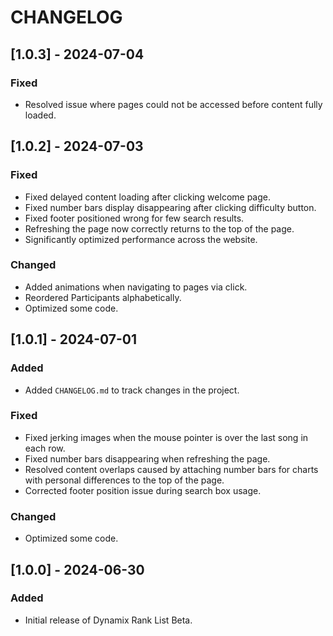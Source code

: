 # CHANGELOG

## [1.0.3] - 2024-07-04

### Fixed
- Resolved issue where pages could not be accessed before content fully loaded.

## [1.0.2] - 2024-07-03

### Fixed
- Fixed delayed content loading after clicking welcome page.
- Fixed number bars display disappearing after clicking difficulty button.
- Fixed footer positioned wrong for few search results.
- Refreshing the page now correctly returns to the top of the page.
- Significantly optimized performance across the website.

### Changed
- Added animations when navigating to pages via click.
- Reordered Participants alphabetically.
- Optimized some code.

## [1.0.1] - 2024-07-01

### Added
- Added `CHANGELOG.md` to track changes in the project.

### Fixed
- Fixed jerking images when the mouse pointer is over the last song in each row.
- Fixed number bars disappearing when refreshing the page.
- Resolved content overlaps caused by attaching number bars for charts with personal differences to the top of the page.
- Corrected footer position issue during search box usage.

### Changed
- Optimized some code.

## [1.0.0] - 2024-06-30

### Added
- Initial release of Dynamix Rank List Beta.